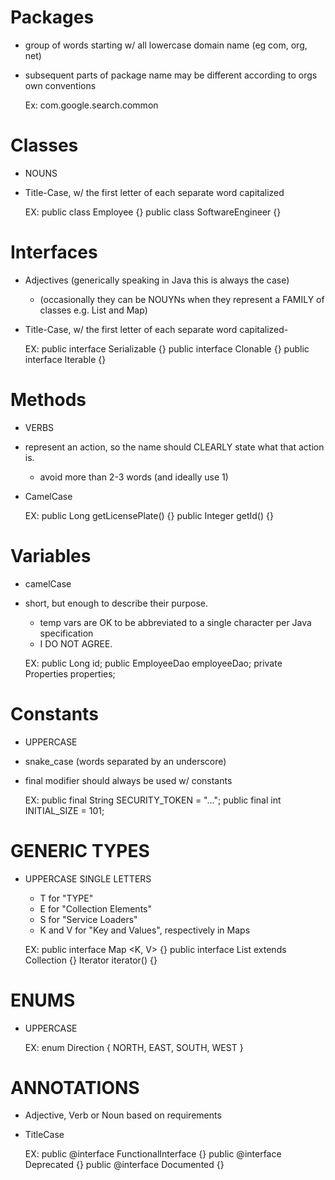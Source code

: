 # Packages

- group of words starting w/ all lowercase domain name (eg com, org, net)
- subsequent parts of package name may be different according to orgs own conventions


    Ex: com.google.search.common
    
# Classes

- NOUNS
- Title-Case, w/ the first letter of each separate word capitalized


    EX: 
        public class Employee {}
        public class SoftwareEngineer {}
        
# Interfaces

- Adjectives (generically speaking in Java this is always the case)
    - (occasionally they can be NOUYNs when they represent a FAMILY of classes e.g. List and Map)
- Title-Case, w/ the first letter of each separate word capitalized- 
    
    
    EX: 
        public interface Serializable {}
        public interface Clonable {}
        public interface Iterable {}
        
# Methods

- VERBS
- represent an action, so the name should CLEARLY state what that action is. 
    - avoid more than 2-3 words (and ideally use 1)
- CamelCase

    
    EX: 
        public Long getLicensePlate() {}
        public Integer getId() {}
        
# Variables

- camelCase
- short, but enough to describe their purpose. 
    - temp vars are OK to be abbreviated to a single character per Java specification
    - I DO NOT AGREE. 
    
    
    EX: 
        public Long id;
        public EmployeeDao employeeDao;
        private Properties properties;
        
# Constants

- UPPERCASE
- snake_case (words separated by an underscore)
- final modifier should always be used w/ constants

    
    EX:
        public final String SECURITY_TOKEN = "...";
        public final int INITIAL_SIZE = 101;
        
# GENERIC TYPES

- UPPERCASE SINGLE LETTERS
    - T for "TYPE"
    - E for "Collection Elements"
    - S for "Service Loaders"
    - K and V for "Key and Values", respectively in Maps
    
    
    EX:
        public interface Map <K, V> {}
        public interface List<E> extends Collection<E> {}
        Iterator<E> iterator() {}
        
# ENUMS

- UPPERCASE


    EX:
        enum Direction { NORTH, EAST, SOUTH, WEST }
        
# ANNOTATIONS

- Adjective, Verb or Noun based on requirements
- TitleCase


    EX: 
        public @interface FunctionalInterface {}
        public @interface Deprecated {}
        public @interface Documented {}
